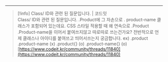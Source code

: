 ---

> [!info] Class/ ID와 관련 된 질문입니다. | 코드잇  
> Class/ ID와 관련 된 질문입니다. .Product에 그 자손으로 . product-name 클래스가 포함되어 있는데요. CSS 스타일 적용할 때 왜 연속으로 .Product .Product-name을 이어서 붙여쓰지않고 따로따로 쓰는건가요? 전반적으로 언제 클래스나 아이디를 붙여쓰고 띄어서쓰는지 궁금합니다. ex) .product .product-name (x) .product{} (o) .product-name{} (o)  
> [https://www.codeit.kr/community/threads/11840](https://www.codeit.kr/community/threads/11840)